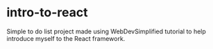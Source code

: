 # intro-to-react
Simple to do list project made using WebDevSimplified tutorial to help introduce myself to the React framework.
